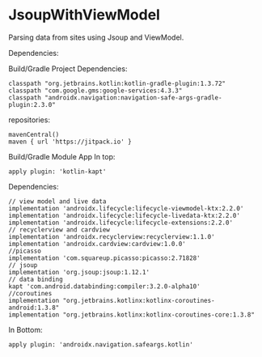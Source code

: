 # JsoupWithViewModel
Parsing data from sites using Jsoup and ViewModel.

Dependencies:

Build/Gradle Project
Dependencies:
```
classpath "org.jetbrains.kotlin:kotlin-gradle-plugin:1.3.72"
classpath "com.google.gms:google-services:4.3.3"
classpath "androidx.navigation:navigation-safe-args-gradle-plugin:2.3.0"
```

repositories:
```
mavenCentral()
maven { url 'https://jitpack.io' }
```

Build/Gradle Module App
In top:
```
apply plugin: 'kotlin-kapt'
```

Dependencies:
```
// view model and live data
implementation 'androidx.lifecycle:lifecycle-viewmodel-ktx:2.2.0'
implementation 'androidx.lifecycle:lifecycle-livedata-ktx:2.2.0'
implementation 'androidx.lifecycle:lifecycle-extensions:2.2.0'
// recyclerview and cardview
implementation 'androidx.recyclerview:recyclerview:1.1.0'
implementation 'androidx.cardview:cardview:1.0.0'
//picasso
implementation 'com.squareup.picasso:picasso:2.71828'
// jsoup
implementation 'org.jsoup:jsoup:1.12.1'
// data binding
kapt 'com.android.databinding:compiler:3.2.0-alpha10'
//coroutines
implementation "org.jetbrains.kotlinx:kotlinx-coroutines-android:1.3.8"
implementation "org.jetbrains.kotlinx:kotlinx-coroutines-core:1.3.8"
```

In Bottom:
```
apply plugin: 'androidx.navigation.safeargs.kotlin'
```
